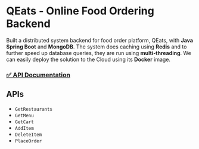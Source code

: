 # QEats - Online Food Ordering Backend

Built a distributed system backend for food order platform, QEats, with **Java Spring Boot** and **MongoDB**. The system does caching using **Redis** and to further speed up database queries, they are run using **multi-threading**. We can easily deploy the solution to the Cloud using its **Docker** image.

### [✅ API Documentation](https://documenter.getpostman.com/view/6299642/2s9Y5bQ1Uc)

## APIs
- `GetRestaurants`
- `GetMenu`
- `GetCart`
- `AddItem`
- `DeleteItem`
- `PlaceOrder`

